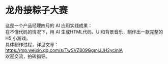 # 龙舟接粽子大赛
这是一个产品经理四月的 AI 应用实践成果：  
在不懂代码的情况下，用 AI 生成HTML代码、UI和背景音乐，制作出一款完整的 H5 小游戏。   
具体制作过程，详见文章：   
https://mp.weixin.qq.com/s/TwSVZ809GgmlJJH2yclnlA  
欢迎交流，拍砖指导。
